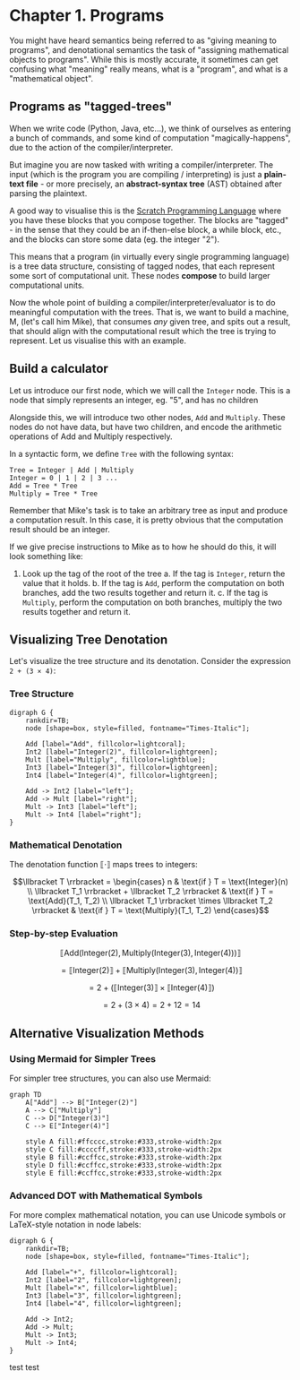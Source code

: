 # Chapter 1. Programs

You might have heard semantics being referred to as "giving meaning to programs", and denotational semantics the task of "assigning mathematical objects to programs". While this is mostly accurate, it sometimes can get confusing what "meaning" really means, what is a "program", and what is a "mathematical object".

## Programs as "tagged-trees"

When we write code (Python, Java, etc...), we think of ourselves as entering a bunch of commands, and some kind of computation "magically-happens", due to the action of the compiler/interpreter.  

But imagine you are now tasked with writing a compiler/interpreter. The input (which is the program you are compiling / interpreting) is just a **plain-text file** - or more precisely, an **abstract-syntax tree** (AST) obtained after parsing the plaintext.  

A good way to visualise this is the [Scratch Programming Language](https://miro.medium.com/v2/resize:fit:4800/format:webp/0*FI4oCrDhbyc-HQ-Z.png) where you have these blocks that you compose together. The blocks are "tagged" - in the sense that they could be an if-then-else block, a while block, etc., and the blocks can store some data (eg. the integer "2").  

This means that a program (in virtually every single programming language) is a tree data structure, consisting of tagged nodes, that each represent some sort of computational unit. These nodes **compose** to build larger computational units.  

Now the whole point of building a compiler/interpreter/evaluator is to do meaningful computation with the trees. That is, we want to build a machine, M, (let's call him Mike), that consumes *any* given tree, and spits out a result, that should align with the computational result which the tree is trying to represent. Let us visualise this with an example.

## Build a calculator

Let us introduce our first node, which we will call the `Integer` node. This is a node that simply represents an integer, eg. "5", and has no children

Alongside this, we will introduce two other nodes, `Add` and `Multiply`. These nodes do not have data, but have two children, and encode the arithmetic operations of Add and Multiply respectively.  

In a syntactic form, we define `Tree` with the following syntax:
```
Tree = Integer | Add | Multiply
Integer = 0 | 1 | 2 | 3 ...
Add = Tree * Tree
Multiply = Tree * Tree
```

Remember that Mike's task is to take an arbitrary tree as input and produce a computation result. In this case, it is pretty obvious that the computation result should be an integer. 

If we give precise instructions to Mike as to how he should do this, it will look something like:

1. Look up the tag of the root of the tree
    a. If the tag is `Integer`, return the value that it holds.
    b. If the tag is `Add`, perform the computation on both branches, add the two results together and return it.
    c. If the tag is `Multiply`, perform the computation on both branches, multiply the two results together and return it.

## Visualizing Tree Denotation

Let's visualize the tree structure and its denotation. Consider the expression `2 + (3 × 4)`:

### Tree Structure

```{graphviz}
digraph G {
    rankdir=TB;
    node [shape=box, style=filled, fontname="Times-Italic"];
    
    Add [label="Add", fillcolor=lightcoral];
    Int2 [label="Integer(2)", fillcolor=lightgreen];
    Mult [label="Multiply", fillcolor=lightblue];
    Int3 [label="Integer(3)", fillcolor=lightgreen];
    Int4 [label="Integer(4)", fillcolor=lightgreen];
    
    Add -> Int2 [label="left"];
    Add -> Mult [label="right"];
    Mult -> Int3 [label="left"];
    Mult -> Int4 [label="right"];
}
```

### Mathematical Denotation

The denotation function $\llbracket \cdot \rrbracket$ maps trees to integers:

$$\llbracket T \rrbracket = \begin{cases}
n & \text{if } T = \text{Integer}(n) \\
\llbracket T_1 \rrbracket + \llbracket T_2 \rrbracket & \text{if } T = \text{Add}(T_1, T_2) \\
\llbracket T_1 \rrbracket \times \llbracket T_2 \rrbracket & \text{if } T = \text{Multiply}(T_1, T_2)
\end{cases}$$

### Step-by-step Evaluation

$$\llbracket \text{Add}(\text{Integer}(2), \text{Multiply}(\text{Integer}(3), \text{Integer}(4))) \rrbracket$$

$$= \llbracket \text{Integer}(2) \rrbracket + \llbracket \text{Multiply}(\text{Integer}(3), \text{Integer}(4)) \rrbracket$$

$$= 2 + (\llbracket \text{Integer}(3) \rrbracket \times \llbracket \text{Integer}(4) \rrbracket)$$

$$= 2 + (3 \times 4) = 2 + 12 = 14$$

## Alternative Visualization Methods

### Using Mermaid for Simpler Trees

For simpler tree structures, you can also use Mermaid:

```{mermaid}
graph TD
    A["Add"] --> B["Integer(2)"]
    A --> C["Multiply"]
    C --> D["Integer(3)"]
    C --> E["Integer(4)"]
    
    style A fill:#ffcccc,stroke:#333,stroke-width:2px
    style C fill:#ccccff,stroke:#333,stroke-width:2px
    style B fill:#ccffcc,stroke:#333,stroke-width:2px
    style D fill:#ccffcc,stroke:#333,stroke-width:2px
    style E fill:#ccffcc,stroke:#333,stroke-width:2px
```

### Advanced DOT with Mathematical Symbols

For more complex mathematical notation, you can use Unicode symbols or LaTeX-style notation in node labels:

```{graphviz}
digraph G {
    rankdir=TB;
    node [shape=box, style=filled, fontname="Times-Italic"];
    
    Add [label="+", fillcolor=lightcoral];
    Int2 [label="2", fillcolor=lightgreen];
    Mult [label="×", fillcolor=lightblue];
    Int3 [label="3", fillcolor=lightgreen];
    Int4 [label="4", fillcolor=lightgreen];
    
    Add -> Int2;
    Add -> Mult;
    Mult -> Int3;
    Mult -> Int4;
}
```

test test
